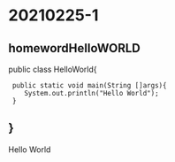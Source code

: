# 20210225-1
homewordHelloWORLD
--
public class HelloWorld{

     public static void main(String []args){
        System.out.println("Hello World");
     }
}
--
Hello World
